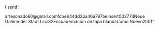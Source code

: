 I send :
<?xml version="1.0" encoding="ISO-8859-1"?><inventoryUpdateRequest version="1.0"><action name="bookupdate"><username>artesonado60@gmail.com</username><password>fcbe644dd3ba46a797be</password></action><AbebookList><Abebook><transactionType>insert</transactionType><vendorBookID>003773</vendorBookID><title>Gold aus Afrika</title><publisher>Neue Galerie der Stadt Linz</publisher><price currency="EUR">32</price><binding>Encuadernación de tapa blanda</binding><bookCondition>Como Nuevo</bookCondition><publishYear>2001</publishYear><quantity  amount="1"></quantity></Abebook></AbebookList></inventoryUpdateRequest>"